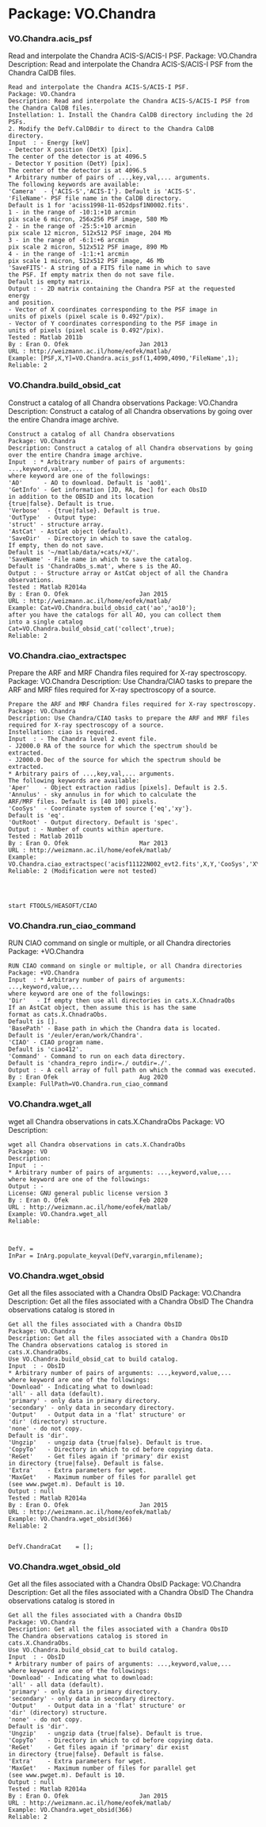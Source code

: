 # Package: VO.Chandra


### VO.Chandra.acis_psf

Read and interpolate the Chandra ACIS-S/ACIS-I PSF. Package: VO.Chandra Description: Read and interpolate the Chandra ACIS-S/ACIS-I PSF from the Chandra CalDB files.


    
    Read and interpolate the Chandra ACIS-S/ACIS-I PSF.  
    Package: VO.Chandra  
    Description: Read and interpolate the Chandra ACIS-S/ACIS-I PSF from  
    the Chandra CalDB files.  
    Instellation: 1. Install the Chandra CalDB directory including the 2d  
    PSFs.  
    2. Modify the DefV.CalDBdir to direct to the Chandra CalDB  
    directory.  
    Input  : - Energy [keV]  
    - Detector X position (DetX) [pix].  
    The center of the detector is at 4096.5  
    - Detector Y position (DetY) [pix].  
    The center of the detector is at 4096.5  
    * Arbitrary number of pairs of ...,key,val,... arguments.  
    The following keywords are available:  
    'Camera'  - {'ACIS-S','ACIS-I'}. Default is 'ACIS-S'.  
    'FileName'- PSF file name in the CalDB directory.  
    Default is 1 for 'aciss1998-11-052dpsf1N0002.fits'.  
    1 - in the range of -10:1:+10 arcmin  
    pix scale 6 micron, 256x256 PSF image, 580 Mb  
    2 - in the range of -25:5:+10 arcmin  
    pix scale 12 micron, 512x512 PSF image, 204 Mb  
    3 - in the range of -6:1:+6 arcmin  
    pix scale 2 micron, 512x512 PSF image, 890 Mb  
    4 - in the range of -1:1:+1 arcmin  
    pix scale 1 micron, 512x512 PSF image, 46 Mb  
    'SaveFITS'- A string of a FITS file name in which to save  
    the PSF. If empty matrix then do not save file.  
    Default is empty matrix.  
    Output : - 2D matrix containing the Chandra PSF at the requested energy  
    and position.  
    - Vector of X coordinates corresponding to the PSF image in  
    units of pixels (pixel scale is 0.492"/pix).  
    - Vector of Y coordinates corresponding to the PSF image in  
    units of pixels (pixel scale is 0.492"/pix).  
    Tested : Matlab 2011b  
    By : Eran O. Ofek                    Jan 2013  
    URL : http://weizmann.ac.il/home/eofek/matlab/  
    Example: [PSF,X,Y]=VO.Chandra.acis_psf(1,4090,4090,'FileName',1);  
    Reliable: 2  
      
      
### VO.Chandra.build_obsid_cat

Construct a catalog of all Chandra observations Package: VO.Chandra Description: Construct a catalog of all Chandra observations by going over the entire Chandra image archive.


    
    Construct a catalog of all Chandra observations  
    Package: VO.Chandra  
    Description: Construct a catalog of all Chandra observations by going  
    over the entire Chandra image archive.  
    Input  : * Arbitrary number of pairs of arguments: ...,keyword,value,...  
    where keyword are one of the followings:  
    'AO'      - AO to download. Default is 'ao01'.  
    'GetInfo' - Get information [JD, RA, Dec] for each ObsID  
    in addition to the OBSID and its location  
    {true|false}. Default is true.  
    'Verbose'  - {true|false}. Default is true.  
    'OutType'  - Output type:  
    'struct' - structure array.  
    'AstCat' - AstCat object (default).  
    'SaveDir'  - Directory in which to save the catalog.  
    If empty, then do not save.  
    Default is '~/matlab/data/+cats/+X/'.  
    'SaveName' - File name in which to save the catalog.  
    Default is 'ChandraObs_s.mat', where s is the AO.  
    Output : - Structure array or AstCat object of all the Chandra observations.  
    Tested : Matlab R2014a  
    By : Eran O. Ofek                    Jan 2015  
    URL : http://weizmann.ac.il/home/eofek/matlab/  
    Example: Cat=VO.Chandra.build_obsid_cat('ao','ao10');  
    after you have the catalogs for all AO, you can collect them  
    into a single catalog  
    Cat=VO.Chandra.build_obsid_cat('collect',true);  
    Reliable: 2  
      
      
### VO.Chandra.ciao_extractspec

Prepare the ARF and MRF Chandra files required for X-ray spectroscopy. Package: VO.Chandra Description: Use Chandra/CIAO tasks to prepare the ARF and MRF files required for X-ray spectroscopy of a source.


    
    Prepare the ARF and MRF Chandra files required for X-ray spectroscopy.  
    Package: VO.Chandra  
    Description: Use Chandra/CIAO tasks to prepare the ARF and MRF files  
    required for X-ray spectroscopy of a source.  
    Instellation: ciao is required.  
    Input  : - The Chandra level 2 event file.  
    - J2000.0 RA of the source for which the spectrum should be  
    extracted.  
    - J2000.0 Dec of the source for which the spectrum should be  
    extracted.  
    * Arbitrary pairs of ...,key,val,... arguments.  
    The following keywords are available:  
    'Aper'    - Object extraction radius [pixels]. Default is 2.5.  
    'Annulus' - sky annulus in for which to calculate the  
    ARF/MRF files. Default is [40 100] pixels.  
    'CooSys'  - Coordinate system of source {'eq','xy'}.  
    Default is 'eq'.  
    'OutRoot' - Output directory. Default is 'spec'.  
    Output : - Number of counts within aperture.  
    Tested : Matlab 2011b  
    By : Eran O. Ofek                    Mar 2013  
    URL : http://weizmann.ac.il/home/eofek/matlab/  
    Example: VO.Chandra.ciao_extractspec('acisf11122N002_evt2.fits',X,Y,'CooSys','XY')  
    Reliable: 2 (Modification were not tested)  
      
      
      
      
    start FTOOLS/HEASOFT/CIAO  
### VO.Chandra.run_ciao_command

RUN CIAO command on single or multiple, or all Chandra directories Package: +VO.Chandra


    
    RUN CIAO command on single or multiple, or all Chandra directories  
    Package: +VO.Chandra  
    Input  : * Arbitrary number of pairs of arguments: ...,keyword,value,...  
    where keyword are one of the followings:  
    'Dir'   - If empty then use all directories in cats.X.ChnadraObs  
    If an AstCat object, then assume this is has the same  
    format as cats.X.ChnadraObs.  
    Default is [].  
    'BasePath' - Base path in which the Chandra data is located.  
    Default is '/euler/eran/work/Chandra'.  
    'CIAO' - CIAO program name.  
    Default is 'ciao412'.  
    'Command' - Command to run on each data directory.  
    Default is 'chandra_repro indir=./ outdir=./'.  
    Output : - A cell array of full path on which the commad was executed.  
    By : Eran Ofek                       Aug 2020  
    Example: FullPath=VO.Chandra.run_ciao_command  
      
      
      
### VO.Chandra.wget_all

wget all Chandra observations in cats.X.ChandraObs Package: VO Description:


    
    wget all Chandra observations in cats.X.ChandraObs  
    Package: VO  
    Description:  
    Input  : -  
    * Arbitrary number of pairs of arguments: ...,keyword,value,...  
    where keyword are one of the followings:  
    Output : -  
    License: GNU general public license version 3  
    By : Eran O. Ofek                    Feb 2020  
    URL : http://weizmann.ac.il/home/eofek/matlab/  
    Example: VO.Chandra.wget_all  
    Reliable:  
      
      
      
    DefV. =  
    InPar = InArg.populate_keyval(DefV,varargin,mfilename);  
      
      
### VO.Chandra.wget_obsid

Get all the files associated with a Chandra ObsID Package: VO.Chandra Description: Get all the files associated with a Chandra ObsID The Chandra observations catalog is stored in


    
    Get all the files associated with a Chandra ObsID  
    Package: VO.Chandra  
    Description: Get all the files associated with a Chandra ObsID  
    The Chandra observations catalog is stored in  
    cats.X.ChandraObs.  
    Use VO.Chandra.build_obsid_cat to build catalog.  
    Input  : - ObsID  
    * Arbitrary number of pairs of arguments: ...,keyword,value,...  
    where keyword are one of the followings:  
    'Download' - Indicating what to download:  
    'all' - all data (default).  
    'primary' - only data in primary directory.  
    'secondary' - only data in secondary directory.  
    'Output'   - Output data in a 'flat' structure' or  
    'dir' (directory) structure.  
    'none' - do not copy.  
    Default is 'dir'.  
    'Ungzip'   - ungzip data {true|false}. Default is true.  
    'CopyTo'   - Directory in which to cd before copying data.  
    'ReGet'    - Get files again if 'primary' dir exist  
    in directory {true|false}. Default is false.  
    'Extra'    - Extra parameters for wget.  
    'MaxGet'   - Maximum number of files for parallel get  
    (see www.pwget.m). Default is 10.  
    Output : null  
    Tested : Matlab R2014a  
    By : Eran O. Ofek                    Jan 2015  
    URL : http://weizmann.ac.il/home/eofek/matlab/  
    Example: VO.Chandra.wget_obsid(366)  
    Reliable: 2  
      
      
    DefV.ChandraCat    = [];  
### VO.Chandra.wget_obsid_old

Get all the files associated with a Chandra ObsID Package: VO.Chandra Description: Get all the files associated with a Chandra ObsID The Chandra observations catalog is stored in


    
    Get all the files associated with a Chandra ObsID  
    Package: VO.Chandra  
    Description: Get all the files associated with a Chandra ObsID  
    The Chandra observations catalog is stored in  
    cats.X.ChandraObs.  
    Use VO.Chandra.build_obsid_cat to build catalog.  
    Input  : - ObsID  
    * Arbitrary number of pairs of arguments: ...,keyword,value,...  
    where keyword are one of the followings:  
    'Download' - Indicating what to download:  
    'all' - all data (default).  
    'primary' - only data in primary directory.  
    'secondary' - only data in secondary directory.  
    'Output'   - Output data in a 'flat' structure' or  
    'dir' (directory) structure.  
    'none' - do not copy.  
    Default is 'dir'.  
    'Ungzip'   - ungzip data {true|false}. Default is true.  
    'CopyTo'   - Directory in which to cd before copying data.  
    'ReGet'    - Get files again if 'primary' dir exist  
    in directory {true|false}. Default is false.  
    'Extra'    - Extra parameters for wget.  
    'MaxGet'   - Maximum number of files for parallel get  
    (see www.pwget.m). Default is 10.  
    Output : null  
    Tested : Matlab R2014a  
    By : Eran O. Ofek                    Jan 2015  
    URL : http://weizmann.ac.il/home/eofek/matlab/  
    Example: VO.Chandra.wget_obsid(366)  
    Reliable: 2  
      
